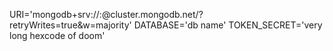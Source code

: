 URI='mongodb+srv://<username>:<password>@cluster.mongodb.net/<dbname>?retryWrites=true&w=majority'
DATABASE='db name'
TOKEN_SECRET='very long hexcode of doom'
